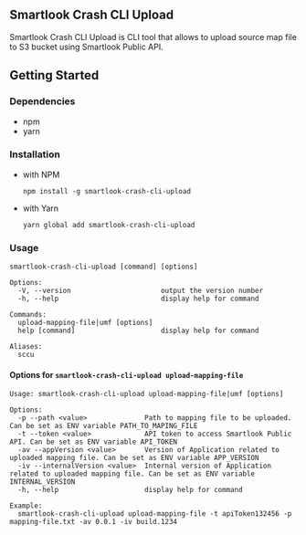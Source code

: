 ## Smartlook Crash CLI Upload

Smartlook Crash CLI Upload is CLI tool that allows to upload source map file to S3 bucket using Smartlook Public API.

## Getting Started

### Dependencies
- npm
- yarn

### Installation

- with NPM

  ```npm install -g smartlook-crash-cli-upload```
- with Yarn
  
    ```yarn global add smartlook-crash-cli-upload```

### Usage

```
smartlook-crash-cli-upload [command] [options]

Options:
  -V, --version                      output the version number
  -h, --help                         display help for command
 
Commands:
  upload-mapping-file|umf [options]
  help [command]                     display help for command
  
Aliases:
  sccu
```

#### Options for `smartlook-crash-cli-upload upload-mapping-file`
```
Usage: smartlook-crash-cli-upload upload-mapping-file|umf [options]

Options:
  -p --path <value>              Path to mapping file to be uploaded. Can be set as ENV variable PATH_TO_MAPING_FILE
  -t --token <value>             API token to access Smartlook Public API. Can be set as ENV variable API_TOKEN
  -av --appVersion <value>       Version of Application related to uploaded mapping file. Can be set as ENV variable APP_VERSION
  -iv --internalVersion <value>  Internal version of Application related to uploaded mapping file. Can be set as ENV variable INTERNAL_VERSION
  -h, --help                     display help for command
  
Example:
  smartlook-crash-cli-upload upload-mapping-file -t apiToken132456 -p mapping-file.txt -av 0.0.1 -iv build.1234 
```

